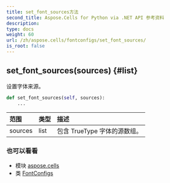```yaml
---
title: set_font_sources方法
second_title: Aspose.Cells for Python via .NET API 参考资料
description:
type: docs
weight: 60
url: /zh/aspose.cells/fontconfigs/set_font_sources/
is_root: false
---
```

##  set_font_sources(sources) {#list}
设置字体来源。



```python
def set_font_sources(self, sources):
    ...
```


|范围|类型|描述|
| :- | :- | :- |
| sources | list |包含 TrueType 字体的源数组。|



### 也可以看看
* 模块 [aspose.cells](../../)
* 类 [FontConfigs](/cells/python-net/zh/aspose.cells/fontconfigs)
